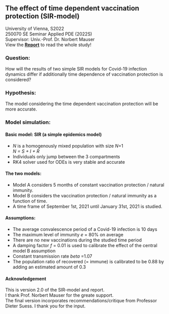 ## The effect of time dependent vaccination protection (SIR-model)

University of Vienna, S2022  
250070 SE Seminar Applied PDE (2022S)  
Supervisor: Univ.-Prof. Dr. Norbert Mauser  
View the **[Report](./report_SIR-model_WAGER.pdf)** to read the whole study! 


### Question:
How will the results of two simple SIR models for Covid-19 infection dynamics differ if additionally time dependence of vaccination protection is considered?  

### Hypothesis:
The model considering the time dependent vaccination protection will be more accurate. <br>

### Model simulation: 
#### Basic model: SIR (a simple epidemics model)
* _N_ is a homogenously mixed population with size _N_=1   
  _N = S + I + R_
* Individuals only jump between the 3 compartments
* RK4 solver used for ODEs is very stable and accurate

#### The two models: 
* Model A considers 5 months of constant vaccination protection / natural immunity.	
* Model B considers the vaccination protection / natural immunity as a function of time.
* A time frame of September 1st, 2021 until January 31st, 2021 is studied.

#### Assumptions: 
- The average convalescence period of a Covid-19 infection is 10 days
- The maximum level of immunity _e_ = 80% on average
- There are no new vaccinations during the studied time period
- A damping factor _f_ = 0.01 is used to calibrate the effect of the central model B assumption
- Constant transmission rate _beta_ =1.07 
- The population ratio of recovered (= immune) is calibrated to be 0.88 
by adding an estimated amount of 0.3

#### Acknowledgement
This is version 2.0 of the SIR-model and report.  
I thank Prof. Norbert Mauser for the greate support.  
The final version incorporates recommendations/critique from Professor Dieter Suess. I thank you for the input.
